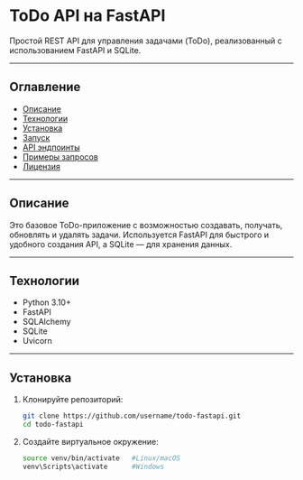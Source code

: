  # ToDo API на FastAPI

Простой REST API для управления задачами (ToDo), реализованный с использованием FastAPI и SQLite.

---

## Оглавление

- [Описание](#описание)
- [Технологии](#технологии)
- [Установка](#установка)
- [Запуск](#запуск)
- [API эндпоинты](#api-эндпоинты)
- [Примеры запросов](#примеры-запросов)
- [Лицензия](#лицензия)

---

## Описание

Это базовое ToDo-приложение с возможностью создавать, получать, обновлять и удалять задачи. Используется FastAPI для быстрого и удобного создания API, а SQLite — для хранения данных.

---

## Технологии

- Python 3.10+
- FastAPI
- SQLAlchemy
- SQLite
- Uvicorn

---

## Установка

1. Клонируйте репозиторий:

   ```bash
   git clone https://github.com/username/todo-fastapi.git
   cd todo-fastapi
   
2. Создайте виртуальное окружение:
    ```bash
   source venv/bin/activate   #Linux/macOS
   venv\Scripts\activate      #Windows